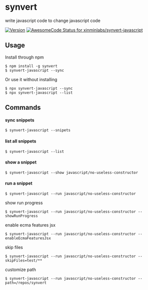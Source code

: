 # synvert

write javascript code to change javascript code

[![Version](https://img.shields.io/npm/v/synvert.svg)](https://npmjs.org/package/synvert)
[![AwesomeCode Status for xinminlabs/synvert-javascript](https://awesomecode.io/projects/a211af53-b83c-49e0-b12f-985463cbf297/status)](https://awesomecode.io/repos/xinminlabs/synvert-javascript)

## Usage

Install through npm

```
$ npm install -g synvert
$ synvert-javascript --sync
```

Or use it without installing

```
$ npx synvert-javascript --sync
$ npx synvert-javascript --list
```

## Commands

#### sync snippets

```
$ synvert-javascript --snipets
```

#### list all snippets

```
$ synvert-javascript --list
```

#### show a snippet

```
$ synvert-javascript --show javascript/no-useless-constructor
```

#### run a snippet

```
$ synvert-javascript --run javascript/no-useless-constructor 
```

show run progress

```
$ synvert-javascript --run javascript/no-useless-constructor --showRunProgress
```

enable ecma features jsx

```
$ synvert-javascript --run javascript/no-useless-constructor --enableEcmaFeaturesJsx
```

skip files

```
$ synvert-javascript --run javascript/no-useless-constructor --skipFiles=test/**
```

customize path

```
$ synvert-javascript --run javascript/no-useless-constructor --path=/repos/synvert
```
